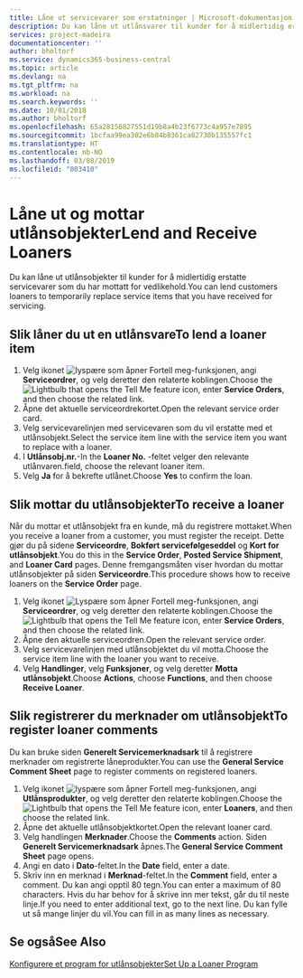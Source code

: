 ```yaml
---
title: Låne ut servicevarer som erstatninger | Microsoft-dokumentasjon
description: Du kan låne ut utlånsvarer til kunder for å midlertidig erstatte servicevarer som du har mottatt for vedlikehold.
services: project-madeira
documentationcenter: ''
author: bholtorf
ms.service: dynamics365-business-central
ms.topic: article
ms.devlang: na
ms.tgt_pltfrm: na
ms.workload: na
ms.search.keywords: ''
ms.date: 10/01/2018
ms.author: bholtorf
ms.openlocfilehash: 65a28156827551d19b8a4b23f6773c4a957e7895
ms.sourcegitcommit: 1bcfaa99ea302e6b84b8361ca02730b135557fc1
ms.translationtype: HT
ms.contentlocale: nb-NO
ms.lasthandoff: 03/08/2019
ms.locfileid: "803410"
---
```

# <a name="lend-and-receive-loaners"></a><span data-ttu-id="e00e8-103">Låne ut og mottar utlånsobjekter</span><span class="sxs-lookup"><span data-stu-id="e00e8-103">Lend and Receive Loaners</span></span>
<span data-ttu-id="e00e8-104">Du kan låne ut utlånsobjekter til kunder for å midlertidig erstatte servicevarer som du har mottatt for vedlikehold.</span><span class="sxs-lookup"><span data-stu-id="e00e8-104">You can lend customers loaners to temporarily replace service items that you have received for servicing.</span></span>  
  
## <a name="to-lend-a-loaner-item"></a><span data-ttu-id="e00e8-105">Slik låner du ut en utlånsvare</span><span class="sxs-lookup"><span data-stu-id="e00e8-105">To lend a loaner item</span></span>    
1. <span data-ttu-id="e00e8-106">Velg ikonet ![lyspære som åpner Fortell meg-funksjonen](media/ui-search/search_small.png "Fortell hva du vil gjøre"), angi **Serviceordrer**, og velg deretter den relaterte koblingen.</span><span class="sxs-lookup"><span data-stu-id="e00e8-106">Choose the ![Lightbulb that opens the Tell Me feature](media/ui-search/search_small.png "Tell me what you want to do") icon, enter **Service Orders**, and then choose the related link.</span></span>  
2. <span data-ttu-id="e00e8-107">Åpne det aktuelle serviceordrekortet.</span><span class="sxs-lookup"><span data-stu-id="e00e8-107">Open the relevant service order card.</span></span>  
3. <span data-ttu-id="e00e8-108">Velg servicevarelinjen med servicevaren som du vil erstatte med et utlånsobjekt.</span><span class="sxs-lookup"><span data-stu-id="e00e8-108">Select the service item line with the service item you want to replace with a loaner.</span></span>  
4. <span data-ttu-id="e00e8-109">I **Utlånsobj.nr.**-</span><span class="sxs-lookup"><span data-stu-id="e00e8-109">In the **Loaner No.**</span></span> <span data-ttu-id="e00e8-110">-feltet velger den relevante utlånvaren.</span><span class="sxs-lookup"><span data-stu-id="e00e8-110">field, choose the relevant loaner item.</span></span>  
5. <span data-ttu-id="e00e8-111">Velg **Ja** for å bekrefte utlånet.</span><span class="sxs-lookup"><span data-stu-id="e00e8-111">Choose **Yes** to confirm the loan.</span></span>  

## <a name="to-receive-a-loaner"></a><span data-ttu-id="e00e8-112">Slik mottar du utlånsobjekter</span><span class="sxs-lookup"><span data-stu-id="e00e8-112">To receive a loaner</span></span>  
<span data-ttu-id="e00e8-113">Når du mottar et utlånsobjekt fra en kunde, må du registrere mottaket.</span><span class="sxs-lookup"><span data-stu-id="e00e8-113">When you receive a loaner from a customer, you must register the receipt.</span></span> <span data-ttu-id="e00e8-114">Dette gjør du på sidene **Serviceordre**, **Bokført servicefølgeseddel** og **Kort for utlånsobjekt**.</span><span class="sxs-lookup"><span data-stu-id="e00e8-114">You do this in the **Service Order**, **Posted Service Shipment**, and **Loaner Card** pages.</span></span> <span data-ttu-id="e00e8-115">Denne fremgangsmåten viser hvordan du mottar utlånsobjekter på siden **Serviceordre**.</span><span class="sxs-lookup"><span data-stu-id="e00e8-115">This procedure shows how to receive loaners on the **Service Order** page.</span></span>  
  
1. <span data-ttu-id="e00e8-116">Velg ikonet ![Lyspære som åpner Fortell meg-funksjonen](media/ui-search/search_small.png "Fortell hva du vil gjøre"), angi **Serviceordrer**, og velg deretter den relaterte koblingen.</span><span class="sxs-lookup"><span data-stu-id="e00e8-116">Choose the ![Lightbulb that opens the Tell Me feature](media/ui-search/search_small.png "Tell me what you want to do") icon, enter **Service Orders**, and then choose the related link.</span></span>  
2. <span data-ttu-id="e00e8-117">Åpne den aktuelle serviceordren.</span><span class="sxs-lookup"><span data-stu-id="e00e8-117">Open the relevant service order.</span></span>  
3. <span data-ttu-id="e00e8-118">Velg servicevarelinjen med utlånsobjektet du vil motta.</span><span class="sxs-lookup"><span data-stu-id="e00e8-118">Choose the service item line with the loaner you want to receive.</span></span>  
4. <span data-ttu-id="e00e8-119">Velg **Handlinger**, velg **Funksjoner**, og velg deretter **Motta utlånsobjekt**.</span><span class="sxs-lookup"><span data-stu-id="e00e8-119">Choose **Actions**, choose **Functions**, and then choose **Receive Loaner**.</span></span>  

## <a name="to-register-loaner-comments"></a><span data-ttu-id="e00e8-120">Slik registrerer du merknader om utlånsobjekt</span><span class="sxs-lookup"><span data-stu-id="e00e8-120">To register loaner comments</span></span>  
<span data-ttu-id="e00e8-121">Du kan bruke siden **Generelt Servicemerknadsark** til å registrere merknader om registrerte låneprodukter.</span><span class="sxs-lookup"><span data-stu-id="e00e8-121">You can use the **General Service Comment Sheet** page to register comments on registered loaners.</span></span>  
  
1. <span data-ttu-id="e00e8-122">Velg ikonet ![lyspære som åpner Fortell meg-funksjonen](media/ui-search/search_small.png "Fortell hva du vil gjøre"), angi **Utlånsprodukter**, og velg deretter den relaterte koblingen.</span><span class="sxs-lookup"><span data-stu-id="e00e8-122">Choose the ![Lightbulb that opens the Tell Me feature](media/ui-search/search_small.png "Tell me what you want to do") icon, enter **Loaners**, and then choose the related link.</span></span>  
2. <span data-ttu-id="e00e8-123">Åpne det aktuelle utlånsobjektkortet.</span><span class="sxs-lookup"><span data-stu-id="e00e8-123">Open the relevant loaner card.</span></span>  
3. <span data-ttu-id="e00e8-124">Velg handlingen **Merknader**.</span><span class="sxs-lookup"><span data-stu-id="e00e8-124">Choose the **Comments** action.</span></span> <span data-ttu-id="e00e8-125">Siden **Generelt Servicemerknadsark** åpnes.</span><span class="sxs-lookup"><span data-stu-id="e00e8-125">The **General Service Comment Sheet** page opens.</span></span>  
4. <span data-ttu-id="e00e8-126">Angi en dato i **Dato**-feltet.</span><span class="sxs-lookup"><span data-stu-id="e00e8-126">In the **Date** field, enter a date.</span></span>  
5. <span data-ttu-id="e00e8-127">Skriv inn en merknad i **Merknad**-feltet.</span><span class="sxs-lookup"><span data-stu-id="e00e8-127">In the **Comment** field, enter a comment.</span></span> <span data-ttu-id="e00e8-128">Du kan angi opptil 80 tegn.</span><span class="sxs-lookup"><span data-stu-id="e00e8-128">You can enter a maximum of 80 characters.</span></span> <span data-ttu-id="e00e8-129">Hvis du har behov for å skrive inn mer tekst, går du til neste linje.</span><span class="sxs-lookup"><span data-stu-id="e00e8-129">If you need to enter additional text, go to the next line.</span></span> <span data-ttu-id="e00e8-130">Du kan fylle ut så mange linjer du vil.</span><span class="sxs-lookup"><span data-stu-id="e00e8-130">You can fill in as many lines as necessary.</span></span>  
  
## <a name="see-also"></a><span data-ttu-id="e00e8-131">Se også</span><span class="sxs-lookup"><span data-stu-id="e00e8-131">See Also</span></span>  
[<span data-ttu-id="e00e8-132">Konfigurere et program for utlånsobjekter</span><span class="sxs-lookup"><span data-stu-id="e00e8-132">Set Up a Loaner Program</span></span>](service-how-setup-loaner-program.md)   
